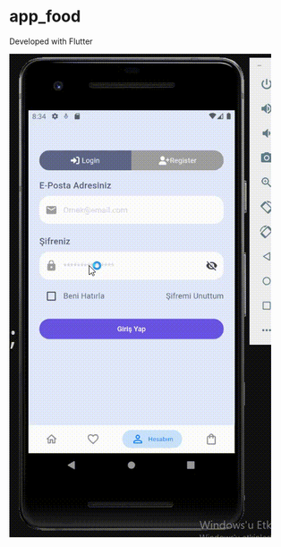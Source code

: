 # app_food
 Developed with Flutter


![file:///C:/Users/Pyrotoxin/Downloads/app_food.gif](https://github.com/Pehsacinp/food_app/raw/main/lib/assets/app_video/app_food.gif)
